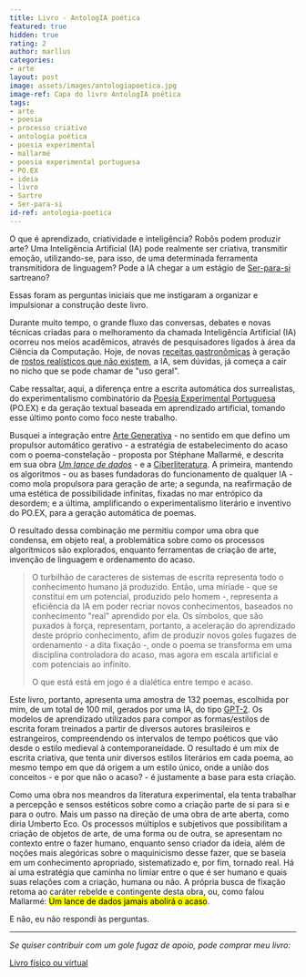 ```yaml
---
title: Livro - AntologIA poética
featured: true
hidden: true
rating: 2
author: marllus
categories:
- arte
layout: post
image: assets/images/antologiapoetica.jpg
image-ref: Capa do livro AntologIA poética
tags:
- arte
- poesia
- processo criativo
- antologia poética
- poesia experimental
- mallarmé
- poesia experimental portuguesa
- PO.EX
- ideia
- livro
- Sartre
- Ser-para-si
id-ref: antologia-poetica
---
```


O que é aprendizado, criatividade e inteligência? Robôs podem produzir arte? Uma Inteligência Artificial (IA) pode realmente ser criativa, transmitir emoção, utilizando-se, para isso, de uma determinada ferramenta transmitidora de linguagem? Pode a IA chegar a um estágio de [Ser-para-si](https://www.ex-isto.com/2019/07/ser-em-si-ser-para-si.html) sartreano?

Essas foram as perguntas iniciais que me instigaram a organizar e impulsionar a construção deste livro. 

Durante muito tempo, o grande fluxo das conversas, debates e novas técnicas criadas para o melhoramento da chamada Inteligência Artificial (IA) ocorreu nos meios acadêmicos, através de pesquisadores ligados à área da Ciência da Computação. Hoje, de novas [receitas gastronômicas](https://www.tecmundo.com.br/software/124936-google-coloca-ia-criar-receitas-biscoitos.htm) à geração de [rostos realísticos que não existem](https://thispersondoesnotexist.com/), a IA, sem dúvidas, já começa a cair no nicho que se pode chamar de "uso geral". 

Cabe ressaltar, aqui, a diferença entre a escrita automática dos surrealistas, do experimentalismo combinatório da [Poesia Experimental Portuguesa](https://po-ex.net/) (PO.EX) e da geração textual baseada em aprendizado artificial, tomando esse último ponto como foco neste trabalho.

Busquei a integração entre [Arte Generativa](https://en.wikipedia.org/wiki/Generative_art) - no sentido em que defino um propulsor automático gerativo - a estratégia de estabelecimento do acaso com o poema-constelação - proposta por Stéphane Mallarmé, e descrita em sua obra [*Um lance de dados*](https://pt.wikipedia.org/wiki/Un_Coup_de_D%C3%A9s_Jamais_N%27Abolira_le_Hasard) - e a [Ciberliteratura](https://www.pucsp.br/ciberliteratura/oqueeciberliteratura.html). A primeira, mantendo os algoritmos - ou as bases fundadoras do funcionamento de qualquer IA - como mola propulsora para geração de arte; a segunda, na reafirmação de uma estética de possibilidade infinitas, fixadas no mar entrópico da desordem; e a última, amplificando o experimentalismo literário e inventivo do PO.EX, para a geração automática de poemas.

O resultado dessa combinação me permitiu compor uma obra que condensa, em objeto real, a problemática sobre como os processos algorítmicos são explorados, enquanto ferramentas de criação de arte, invenção de linguagem e ordenamento do acaso.

> O turbilhão de caracteres de sistemas de escrita representa todo o conhecimento humano já produzido. Então, uma miríade - que se constitui em um potencial, produzido pelo homem -, representa a eficiência da IA em poder recriar novos conhecimentos, baseados no conhecimento "real" aprendido por ela. Os símbolos, que são puxados à força, representam, portanto, a aceleração do aprendizado deste próprio conhecimento, afim de produzir novos goles fugazes de ordenamento - a dita fixação -, onde o poema se transforma em uma disciplina controladora do acaso, mas agora em escala artificial e com potenciais ao infinito. 
> 
> O que está está em jogo é a dialética entre tempo e acaso.  

Este livro, portanto, apresenta uma amostra de 132 poemas, escolhida por mim, de um total de 100 mil, gerados por uma IA, do tipo [GPT-2](https://openai.com/blog/gpt-2-1-5b-release/). Os modelos de aprendizado utilizados para compor as formas/estilos de escrita foram treinados a partir de diversos autores brasileiros e estrangeiros, compreendendo os intervalos de tempo poéticos que vão desde o estilo medieval à contemporaneidade. O resultado é um mix de escrita criativa, que tenta unir diversos estilos literários em cada poema, ao mesmo tempo em que dá origem a um estilo único, onde a união dos conceitos - e por que não o acaso? - é justamente a base para esta criação.

Como uma obra nos meandros da literatura experimental, ela tenta trabalhar a percepção e sensos estéticos sobre como a criação parte de si para si e para o outro. Mais um passo na direção de uma obra de arte aberta, como diria Umberto Eco. Os processos múltiplos e subjetivos que possibilitam a criação de objetos de arte, de uma forma ou de outra, se apresentam no contexto entre o fazer humano, enquanto senso criador da ideia, além de noções mais alegóricas sobre o maquinicismo desse fazer, que se baseia em um conhecimento apropriado, sistematizado e, por fim, tornado real. Há aí uma estratégia que caminha no limiar entre o que é ser humano e quais suas relações com a criação, humana ou não. A própria busca de fixação retoma ao caráter rebelde e contingente desta obra, ou, como falou Mallarmé: <mark>Um lance de dados jamais abolirá o acaso</mark>.

E não, eu não respondi às perguntas.

____

*Se quiser contribuir com um gole fugaz de apoio, pode comprar meu livro:* 

[Livro físico ou virtual](http://kutt.marllus.com/4Py84v)
